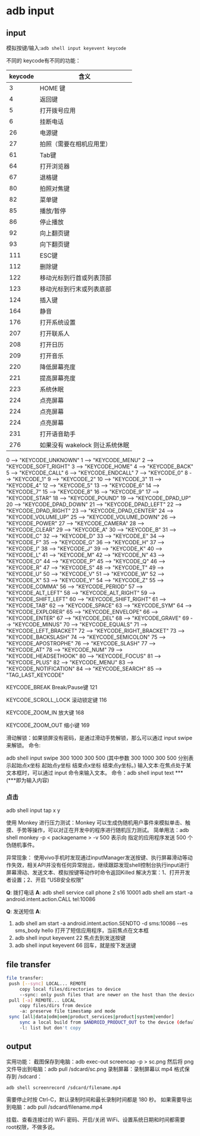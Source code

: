 
# adb input


## input

模拟按键/输入:`adb shell input keyevent keycode `

不同的 keycode有不同的功能：



| keycode | 含义                           |
| ------- | ------------------------------ |
| 3       | HOME 键                        |
| 4       | 返回键                         |
| 5       | 打开拨号应用                   |
| 6       | 挂断电话                       |
| 26      | 电源键                         |
| 27      | 拍照（需要在相机应用里）       |
| 61      | Tab键                          |
| 64      | 打开浏览器                     |
| 67      | 退格键                         |
| 80      | 拍照对焦键                     |
| 82      | 菜单键                         |
| 85      | 播放/暂停                      |
| 86      | 停止播放                       |
| 92      | 向上翻页键                     |
| 93      | 向下翻页键                     |
| 111     | ESC键                          |
| 112     | 删除键                         |
| 122     | 移动光标到行首或列表顶部       |
| 123     | 移动光标到行末或列表底部       |
| 124     | 插入键                         |
| 164     | 静音                           |
| 176     | 打开系统设置                   |
| 207     | 打开联系人                     |
| 208     | 打开日历                       |
| 209     | 打开音乐                       |
| 220     | 降低屏幕亮度                   |
| 221     | 提高屏幕亮度                   |
| 223     | 系统休眠                       |
| 224     | 点亮屏幕                       |
| 224     | 点亮屏幕                       |
| 224     | 点亮屏幕                       |
| 231     | 打开语音助手                   |
| 276     | 如果没有 wakelock 则让系统休眠 |

0 --> "KEYCODE_UNKNOWN"
1 --> "KEYCODE_MENU"
2 --> "KEYCODE_SOFT_RIGHT"
3 --> "KEYCODE_HOME"
4 --> "KEYCODE_BACK"
5 --> "KEYCODE_CALL"
6 --> "KEYCODE_ENDCALL"
7 --> "KEYCODE_0"
8 --> "KEYCODE_1"
9 --> "KEYCODE_2"
10 --> "KEYCODE_3"
11 --> "KEYCODE_4"
12 --> "KEYCODE_5"
13 --> "KEYCODE_6"
14 --> "KEYCODE_7"
15 --> "KEYCODE_8"
16 --> "KEYCODE_9"
17 --> "KEYCODE_STAR"
18 --> "KEYCODE_POUND"
19 --> "KEYCODE_DPAD_UP"
20 --> "KEYCODE_DPAD_DOWN"
21 --> "KEYCODE_DPAD_LEFT"
22 --> "KEYCODE_DPAD_RIGHT"
23 --> "KEYCODE_DPAD_CENTER"
24 --> "KEYCODE_VOLUME_UP"
25 --> "KEYCODE_VOLUME_DOWN"
26 --> "KEYCODE_POWER"
27 --> "KEYCODE_CAMERA"
28 --> "KEYCODE_CLEAR"
29 --> "KEYCODE_A"
30 --> "KEYCODE_B"
31 --> "KEYCODE_C"
32 --> "KEYCODE_D"
33 --> "KEYCODE_E"
34 --> "KEYCODE_F"
35 --> "KEYCODE_G"
36 --> "KEYCODE_H"
37 --> "KEYCODE_I"
38 --> "KEYCODE_J"
39 --> "KEYCODE_K"
40 --> "KEYCODE_L"
41 --> "KEYCODE_M"
42 --> "KEYCODE_N"
43 --> "KEYCODE_O"
44 --> "KEYCODE_P"
45 --> "KEYCODE_Q"
46 --> "KEYCODE_R"
47 --> "KEYCODE_S"
48 --> "KEYCODE_T"
49 --> "KEYCODE_U"
50 --> "KEYCODE_V"
51 --> "KEYCODE_W"
52 --> "KEYCODE_X"
53 --> "KEYCODE_Y"
54 --> "KEYCODE_Z"
55 --> "KEYCODE_COMMA"
56 --> "KEYCODE_PERIOD"
57 --> "KEYCODE_ALT_LEFT"
58 --> "KEYCODE_ALT_RIGHT"
59 --> "KEYCODE_SHIFT_LEFT"
60 --> "KEYCODE_SHIFT_RIGHT"
61 --> "KEYCODE_TAB"
62 --> "KEYCODE_SPACE"
63 --> "KEYCODE_SYM"
64 --> "KEYCODE_EXPLORER"
65 --> "KEYCODE_ENVELOPE"
66 --> "KEYCODE_ENTER"
67 --> "KEYCODE_DEL"
68 --> "KEYCODE_GRAVE"
69 --> "KEYCODE_MINUS"
70 --> "KEYCODE_EQUALS"
71 --> "KEYCODE_LEFT_BRACKET"
72 --> "KEYCODE_RIGHT_BRACKET"
73 --> "KEYCODE_BACKSLASH"
74 --> "KEYCODE_SEMICOLON"
75 --> "KEYCODE_APOSTROPHE"
76 --> "KEYCODE_SLASH"
77 --> "KEYCODE_AT"
78 --> "KEYCODE_NUM"
79 --> "KEYCODE_HEADSETHOOK"
80 --> "KEYCODE_FOCUS"
81 --> "KEYCODE_PLUS"
82 --> "KEYCODE_MENU"
83 --> "KEYCODE_NOTIFICATION"
84 --> "KEYCODE_SEARCH"
85 --> "TAG_LAST_KEYCODE"

KEYCODE_BREAK
Break/Pause键
121

KEYCODE_SCROLL_LOCK
滚动锁定键
116

KEYCODE_ZOOM_IN
放大键
168

KEYCODE_ZOOM_OUT
缩小键
169



滑动解锁：如果锁屏没有密码，是通过滑动手势解锁，那么可以通过 input swipe 来解锁。
命令:

adb shell input swipe 300 1000 300 500
(其中参数 300 1000 300 500 分别表示起始点x坐标 起始点y坐标 结束点x坐标 结束点y坐标。)
输入文本:在焦点处于某文本框时，可以通过 input 命令来输入文本。
命令：adb shell input text *** (***即为输入内容)

### 点击

adb shell input tap x y

使用 Monkey 进行压力测试：Monkey 可以生成伪随机用户事件来模拟单击、触摸、手势等操作，可以对正在开发中的程序进行随机压力测试。
简单用法：adb shell monkey -p < packagename > -v 500 表示向 指定的应用程序发送 500 个伪随机事件。



异常现象： 使用vivo手机时发现通过inputManager发送按键、执行屏幕滑动等动作失效，相关API并没有任何异常抛出，继续跟踪发现shell控制台执行input进行屏幕滑动、发送文本、模拟按键等动作时命令返回Killed
解决方案：1、打开开发者设置；2、开启 “USB安全权限”


**Q**: 拨打电话
**A**: 
adb shell service call phone 2 s16 10001
adb shell am start -a android.intent.action.CALL tel:10086


**Q**: 发送短信
**A**: 
1. adb shell am start -a android.intent.action.SENDTO -d sms:10086 --es sms_body  hello  打开了短信应用程序，当前焦点在文本框
2. adb shell input keyevent 22  焦点去到发送按键
3. adb shell input keyevent 66  回车，就是按下发送键

## file transfer

``` bash
file transfer:
 push [--sync] LOCAL... REMOTE
     copy local files/directories to device
     --sync: only push files that are newer on the host than the device
 pull [-a] REMOTE... LOCAL
     copy files/dirs from device
     -a: preserve file timestamp and mode
 sync [all|data|odm|oem|product_services|product|system|vendor]
     sync a local build from $ANDROID_PRODUCT_OUT to the device (default all)
     -l: list but don't copy

```
##  output

实用功能：
截图保存到电脑：adb exec-out screencap -p > sc.png
然后将 png 文件导出到电脑：adb pull /sdcard/sc.png
录制屏幕：录制屏幕以 mp4 格式保存到 /sdcard：

`adb shell screenrecord /sdcard/filename.mp4`

 需要停止时按 Ctrl-C，默认录制时间和最长录制时间都是 180 秒。
如果需要导出到电脑：adb pull /sdcard/filename.mp4

挂载、查看连接过的 WiFi 密码、开启/关闭 WiFi、设置系统日期和时间都需要root权限，不做多说。


